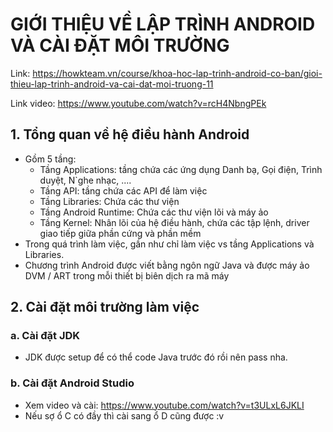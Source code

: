 # GIỚI THIỆU VỀ LẬP TRÌNH ANDROID VÀ CÀI ĐẶT MÔI TRƯỜNG

Link: https://howkteam.vn/course/khoa-hoc-lap-trinh-android-co-ban/gioi-thieu-lap-trinh-android-va-cai-dat-moi-truong-11

Link video: https://www.youtube.com/watch?v=rcH4NbngPEk

## 1. Tổng quan về hệ điều hành Android
- Gồm 5 tầng:
    - Tầng Applications: tầng chứa các ứng dụng Danh bạ, Gọi điện, Trình duyệt, N`ghe nhạc, ....
    - Tầng API: tầng chứa các API để làm việc
    - Tầng Libraries: Chứa các thư viện
    - Tầng Android Runtime: Chứa các thư viện lõi và máy ảo
    - Tầng Kernel: Nhân lõi của hệ điều hành, chứa các tập lệnh, driver giao tiếp giữa phần cứng và phần mềm
- Trong quá trình làm việc, gần như chỉ làm việc vs tầng Applications và Libraries.
- Chương trình Android được viết bằng ngôn ngữ Java và được máy ảo DVM / ART trong mỗi thiết bị biên dịch ra mã máy

## 2. Cài đặt môi trường làm việc
### a. Cài đặt JDK
- JDK được setup để có thể code Java trước đó rồi nên pass nha.
### b. Cài đặt Android Studio
- Xem video và cài: https://www.youtube.com/watch?v=t3ULxL6JKLI
- Nếu sợ ổ C có đầy thì cài sang ổ D cũng được :v